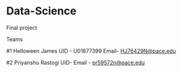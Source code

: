 # Data-Science
Final project

Teams

#1 Helloween James 
UID - U01877399
Email- HJ76429N@pace.edu

#2 Priyanshu Rastogi
UID-
Email - pr59572n@pace.edu

